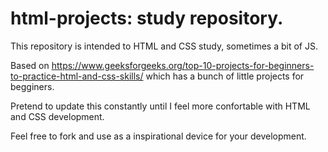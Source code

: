 # html-projects: study repository.

This repository is intended to HTML and CSS study, sometimes a bit of JS.

Based on https://www.geeksforgeeks.org/top-10-projects-for-beginners-to-practice-html-and-css-skills/ which has a bunch of little projects for begginers.

Pretend to update this constantly until I feel more confortable with HTML and CSS development.

Feel free to fork and use as a inspirational device for your development.